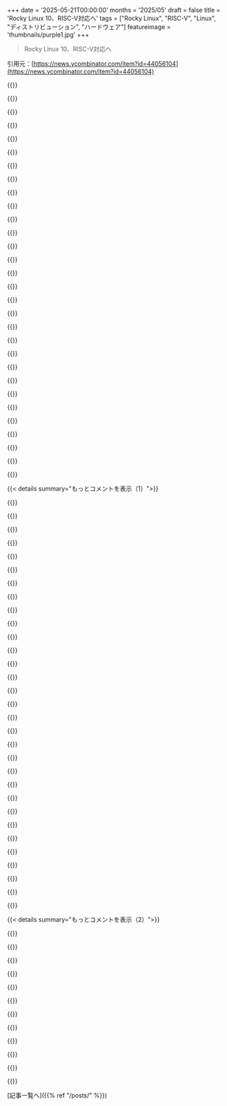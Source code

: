 +++
date = '2025-05-21T00:00:00'
months = '2025/05'
draft = false
title = 'Rocky Linux 10、RISC-V対応へ'
tags = ["Rocky Linux", "RISC-V", "Linux", "ディストリビューション", "ハードウェア"]
featureimage = 'thumbnails/purple1.jpg'
+++

> Rocky Linux 10、RISC-V対応へ

引用元：[https://news.ycombinator.com/item?id=44056104](https://news.ycombinator.com/item?id=44056104)




{{<matomeQuote body="Red Hatが昨日RHEL 10でRISC-Vを発表してたから、これはまあ予想通りだよね。参考になるリンクもあるよ：https：//www.redhat.com/en/blog/red-hat-partners-with-sifive-..." userName="audidude" createdAt="2025/05/21 22:08:35" color="#ff5c5c">}}




{{<matomeQuote body="Debian Trixieも今はハードフリーズ中で、RISC-V64を公式サポートしてるよ[１]ね。[１] Debian 13の新機能：https：//www.debian.org/releases/trixie/release-notes/whats-n..." userName="teleforce" createdAt="2025/05/23 11:46:55" color="">}}




{{<matomeQuote body="RHとかRockyとかOracleを使う理由（rpm wranglersとか）は分かるけど、俺には合わないな。最初のRed HatはIBM買収前で楽しかった頃。Mandrakeにも移った。Yggdrassilから始めたんだ。仕事でRH関連触るけど、古いのがマジで面倒。Tomcat？1863年の？セキュリティのバックポートはすごいけど、なんで歩行器使ってるカーネルから始めるわけ？失礼かもしれないけど、RHは（多分）すごく安定してるけど、ちょい古い。ディストロ自体じゃなくて、ユーザーもアップデートで困ってるみたい。[redacted]なのはRH系ショップが一番ひどい（超個人的意見）。" userName="gerdesj" createdAt="2025/05/21 23:38:36" color="#785bff">}}




{{<matomeQuote body="UbuntuよりRed Hatの方がいいな。この前業者カスタムのUbuntu 23.10のPC渡されたんだけど、OSからでっかいカスタム入り。Aptが死んでた。マジふざけんな。Red Hatは少なくともリポジトリ殺さないし。" userName="dgfitz" createdAt="2025/05/21 23:47:04" color="">}}




{{<matomeQuote body="Ubuntu 22.04ならLTSだからまだアップデートされるよ。Ubuntuのリリース方針はちゃんと公表されてるし、もちろん読んでるだろ。do-release-upgrade試してみなよ。<br>あと”業者カスタムのUbuntu 23.10でAptが死んでた”って言ってるけど、それUbuntuの問題なわけ？" userName="gerdesj" createdAt="2025/05/22 00:05:25" color="">}}




{{<matomeQuote body="＞Tomcat ... OK you can have one from 1863. There is a really good security back port effort but why on earth start off with a kernel that is using a walking stick.<br>古いソフトは実践で鍛えられてて信頼できるからだよ。それに、ソフトのアップグレードは常に面倒だから、やる回数を最小限にするのが一番。10年のサポートポリシーがあるRHEL（とその派生）に、安定性では勝てないね。" userName="bigstrat2003" createdAt="2025/05/22 00:58:38" color="#ff5733">}}




{{<matomeQuote body="契約でOSアップデートできないんだよ。<br>リポジトリを勝手に消すなんて、ユーザーより自分たちが賢いとUbuntuが決めつけてるから問題なんだろ。<br>そんなのクソくらえだね。" userName="dgfitz" createdAt="2025/05/22 02:48:42" color="">}}




{{<matomeQuote body="告白すると、ティーンエイジャーの頃のRedHatの最初の体験で、悪夢みたいなRPMの依存関係にうんざりしたんだ。Debianとその子孫に移ってからはもう戻らなかった。APTは魔法みたいに見えたよ。<br>今は依存関係をちゃんと解決するパッケージマネージャーがあるんだよね？それがRPM wrangler？" userName="copperx" createdAt="2025/05/22 00:55:41" color="">}}




{{<matomeQuote body="俺は年寄りだよ。最初の箱入りRed Hatディストロ使ったことある。当時はクールだった。もう30年近く前か。<br>彼らがLinuxに貢献してるのは知ってるし、エンタープライズがお金を払ってることには感謝してる。悪い会社じゃないと思う。ただ、優れた開発者でもプロジェクトカットされたらチームが拾わない限りクビになるって聞くのは変な話だけど。<br>LinusがLinux作ったのは金のためじゃなかったし、Red HatはMicrosoftが自社Linux持つ前のMicrosoftみたいに、俺には企業って感じなんだよ。俺のLinuxは放し飼いがいいんだ、囲われたくない。彼らは何も悪いことしてない。ただ、雰囲気が違う。金のためにやってる奴らは”分かってない”って俺には思える。" userName="rubitxxx10" createdAt="2025/05/22 01:34:00" color="">}}




{{<matomeQuote body="（カーネル開発に関わる立場から）RHELのカーネルは時間が経つにつれてかなり更新されてるんだ。パッケージ名とは違って、EoL時のコードは初期版より進化してる。客やパートナーからの機能リクエスト、CVE修正、バグ修正がほぼ毎日入ってる。バージョン文字列が実コードと違うのが「古いカーネル」に見える原因の一つ。<br>多くの会社が最新じゃなく「n-1」を使うのも問題。展開する頃にはn-1がメンテナンス期に入ってて修正が難しくなる。解決策があれば聞きたい。<br>新しいカーネルバージョンを継続的に出さない元の理由は、サードパーティベンダーが上に構築できる安定したkABIを提供すること。アップストリームや多くのOSベンダーはこれをサポートしてないけど、kabiを壊さない「約束」があれば、ドライバ更新なしでスムーズにアップデートできるはずなんだ。<br>kabiメンテナンスは裏で行われてて、CVE修正や新機能はライフサイクル中に提供されてるよ。<br>rhel10のカーネルバージョンは6.13に近いけど、初版でもゼロデイ修正とか新しいコードがバックポート、テストされてる。<br>セキュリティ情勢は変わってきてるから、Red Hatのビジネス部門もいつかローリングリリースでテスト済みのカーネル（内部にCKIプロジェクトがある）を出すかもしれない。でもこれだとサードパーティベンダーへのkABI安定保証がなくなるし、RHELの価値が分かりにくくなって、どのカーネルを使えばいいか混乱させるデメリットがある。<br>これが見たい（新機能欲しい）顧客と、嫌だ（リスクや問題が増える）顧客の2タイプがいると思う。全員を満足させるのは難しいし、多分不可能だね。" userName="worthless-trash" createdAt="2025/05/22 04:55:17" color="#785bff">}}




{{<matomeQuote body="やっほ！そんな経験させちゃってごめんね。これを完成させるために裏で動いてたRed Hattersのひとりなんだ。正直な気持ちを伝えてくれて、本当に感謝してるよ。バージョンとＡＢＩの保証はみんな向けじゃないんだ。同時に、僕が”古いカーネルを動かすことの擁護者じゃない”ってこと知ってる人もいると思うよ。これから出すＰ５５０イメージに入ってるものは全部新しいって保証するよ。ＧＣＣ １５、ＬＬＶＭ １９とかね。これはＲＩＳＣ－Ｖ向けにもっと多くのソフトウェアを完成させるための開発用なんだ。<br>利益相反の表明：俺はＲｅｄ Ｈａｔ（元ＣｏｒｅＯＳ）で働いてて、ＲＩＳＥ（ＲＩＳＣ－Ｖ Ｓｏｆｔｗａｒｅ Ｅｃｏｓｙｓｔｅｍ）の中のディストロ統合ワーキンググループのリーダーもやってるんだ。" userName="thebeardisred" createdAt="2025/05/22 03:34:57" color="#ff33a1">}}




{{<matomeQuote body="彼らが古くてＬＴＳじゃないディストロのサポートを維持しないのは周知の事実だよ。文字通り約束したことを実行しただけ。ＬＴＳディストロを使っていれば避けられたのにね。Ｆｅｄｏｒａも同じことしてるよ。企業ベンダーで６ヶ月サイクルのディストロを１年以上サポートするところなんてないよ。ＲＨＥＬのリリースはものすごくゆっくりなんだ、例えばね。" userName="dismalaf" createdAt="2025/05/22 02:56:04" color="">}}




{{<matomeQuote body="＞ バージョンとＡＢＩの保証は皆のためじゃない。<br>ついでに言うと、そのｋＡＢＩ保証だってそんなもんだよ。俺はＨＰＣ／ＡＩで働いてるんだけど、俺たちが使うＭＯＦＥＤやＬｕｓｔｒｅドライバーみたいなアウト・オブ・ツリーのドライバーは、ＲＨＥＬのマイナーアップデート（ＲＨＥＬ Ｘ．Ｙ → Ｘ．（Ｙ＋１）みたいなの）があるたびに必ず壊れたんだ。ここでは過去形を使ってるのは、過去５年くらいこの目的でＲＨＥＬを使ってないからなんだけど、それから変わったかもしれないけど、そうは思わないな。" userName="jabl" createdAt="2025/05/22 05:13:00" color="#38d3d3">}}




{{<matomeQuote body="ＯＳの選択について俺には発言権がなかったんだ、Ｕｂｕｎｔｕの立場がどれだけ広まってても関係ない、それは間違いだ。ＬＴＳじゃなくてもいいから、糞みたいにｒｅｐｏｓを開けっ放しにして、安全じゃないＯＳ使ってるって宣伝しろよ。その選択を俺、ユーザーにさせろ。俺が馬鹿で、何か慈悲深い独裁者に選択をしてもらう必要があるとか、彼らが俺より賢いからって俺をハンディキャップつけるとか、そういうフリすんな。彼らは賢くない。" userName="dgfitz" createdAt="2025/05/22 03:23:10" color="">}}




{{<matomeQuote body="Ｕｂｕｎｔｕって基本的にａｐｔを殺そうとしてない？俺のＵｂｕｎｔｕはＦｉｒｅｆｏｘのｓｎａｐバージョンをインストールしようとし続けて、いろんなワークフローをぶち壊して使い物にならなくなったんだ。ＲＨ系のＯＳ（たぶんＦｅｄｏｒａ）を試してみたいとは思ってるんだ、そうすれば色々変えられ続けずに済むからね、でも今の俺の人生の状況だと、そんな時間もエネルギーもないから、今はＭａｃに頼ってるよ。数ヶ月後には新しいＬｉｎｕｘディストロを試せるようになるといいな、まだよく分からないんだけど、ｍａｃＯＳの何か、仕事を終わらせるって観点からだとどうにも合わないんだ。" userName="hshdhdhj4444" createdAt="2025/05/22 01:34:46" color="">}}




{{<matomeQuote body="”ｒｅｐｏｓを開けっ放しにする”のは彼らの側にコストがかかるんだよ。サーバーはタダじゃない。自分が賢いと思うなら、自分のｒｅｐｏｓをミラーリングすればいい。" userName="dismalaf" createdAt="2025/05/22 03:59:30" color="">}}




{{<matomeQuote body="Ｐｏｐ ＯＳについて良い話をたくさん聞いたよ。Ｕｂｕｎｔｕをうまくやったみたいで、Ｆｉｒｅｆｏｘ用のａｐｔパッケージもある。（俺は自分でＶｏｉｄを動かしてて、こういうややこしいのからは楽しく離れてるけどね。）" userName="nine_k" createdAt="2025/05/22 01:46:23" color="">}}




{{<matomeQuote body="マジで？彼らのＬＴＳと非ＬＴＳのｒｅｐｏｓを同時に開けっ放しにするのに、あとどれだけコストがかかるんだ？頼むよ、それすごく弱い論点だって、君も分かってると思うんだけど。" userName="dgfitz" createdAt="2025/05/22 04:15:27" color="">}}




{{<matomeQuote body="ＵＮＩＸにお金を払いたくなかった人たちや、自社のＵＮＩＸクローンの研究開発コストを削減したいＵＮＩＸベンダー、それからＡＴ＆Ｔの訴訟が続いててＢＳＤを使うのがまだ安全か分からなかった人たちのおかげでＬｉｎｕｘが離陸したっていうのを除けばね。" userName="pjmlp" createdAt="2025/05/22 09:29:25" color="">}}




{{<matomeQuote body="時間とか労力、設備のコストがかからないなら、自分でミラーリングすればいいじゃん。簡単だろ？<br>それか、Ubuntuにビジネスを依存してる文字通り他の全組織みたいにLTSディストロ使えばいいだけじゃん。SMH<br>なんていうか、考えることすらアホらしいわ…" userName="dismalaf" createdAt="2025/05/22 04:39:47" color="">}}




{{<matomeQuote body="ユーザーとしてああいうマシンをよく使わされたけど、マジで最悪なんだよね。<br>なぜか、こういうエンタープライズLinuxは科学計算とか機械学習クラスターでめっちゃ使われてる。<br>他のディストロじゃとっくに解決済みの古いバグと戦わなきゃいけないし、モダンソフト動かすために回り道ばっかり。<br>いつもシスト管理者がユーザーに負担押し付けてるみたいに感じてたな。<br>エンタープライズLinuxは嫌いだけど、Red Hatは技術スタック全体ですごい仕事してるよ。<br>個人的にはFedoraとimmutable distrosが一番の成果だと思うね。" userName="danieldk" createdAt="2025/05/22 06:50:38" color="#ff33a1">}}




{{<matomeQuote body="それはマジで古い見方だよ。<br>dnfはaptを圧倒してる。<br>試してみるか、せめてネットでmanページでも見て何ができるか知っとけよ。<br>俺が一番好きなのは、パッケージ操作のトランザクションインストールとかで、ちゃんと履歴が残ってて、一つのコマンドで元に戻せる機能だね。" userName="homebrewer" createdAt="2025/05/22 06:54:36" color="#45d325">}}




{{<matomeQuote body="第一印象ってマジ大事。俺がDebianに行ったのもそれが理由。<br>これ言っただけで低評価されるべきじゃないよ。<br>昔は28.8kモデムで、検索も全然ダメ、rpmの依存関係の手動解決も大変だった。<br>カーネルコンパイルなんて一晩仕事。<br>CDかDVDで起動してた時代、Debianのapt-getやSuseのyastは全部自動で楽だったんだ。<br>DebianとSuseは楽しかったけど、RedHatは企業向けって感じだったね。<br>SystemDもRedHatが推したんだ。" userName="speakspokespok" createdAt="2025/05/22 04:39:04" color="">}}




{{<matomeQuote body="以前のコメントで言ったkABI保証の話だけどさ。<br>HPC/AIで使ってたMOFEDとかLustreドライバーは、RHELのマイナーアップデートごとに毎回壊れたんだ。<br>これ過去5年使ってないけど、変わったとは思えないな。<br>kABI保証ってそもそも価値ないのか、それともこれらのドライバが特別な機能使うから保証外なのかな？ よく分かんないや。" userName="jabl" createdAt="2025/05/22 05:18:49" color="#38d3d3">}}




{{<matomeQuote body="最後の部分について：USL vs BSDiの訴訟は1992年に始まって1994年に和解したんだ。<br>Linuxが注目されるよりずっと前だよ。<br>（Linuxカーネル1.0が出たのは訴訟和解とほぼ同時期。）<br>だから、その話は論拠として使うべきじゃないね。" userName="inejge" createdAt="2025/05/22 11:42:56" color="">}}




{{<matomeQuote body="コンテナの中で好きなもの動かせるんだよ。<br>root権限すら要らない。<br>Red Hatのpodmanならrootなしでコンテナ起動できるぞ。<br>＞エンタープライズLinuxは嫌いだけど、Red Hatは技術スタック全体ですごい仕事してるよ。<br>＞個人的にはFedoraとimmutable distrosが一番の成果だと思うね。<br>今日のFedoraは明日のRHELだよ。<br>FedoraのリリースをRHELの次のベースにしてるんだ。<br>Fedora好きなら、将来のFedora（＝将来のRHELのベース）も好きになるだろうね。" userName="znpy" createdAt="2025/05/22 06:59:48" color="#38d3d3">}}




{{<matomeQuote body="ローリングカーネルじゃなくって、2年ごととか、大きなリリースの途中で新しいカーネルになるのはどうかな？あるいは予想されてるメジャーリリースの寿命の真ん中くらいで？<br>ちょっと考えただけだけど、カーネルのバージョンを維持するのは大変な作業だ（たぶんエンジニアリングにすごく時間がかかる）ってことは分かってるよ。" userName="znpy" createdAt="2025/05/22 07:22:24" color="">}}




{{<matomeQuote body="そうそう、その通り。<br>MOFEDのカーネル部分は、顧客が実際に使ってるいろんなディストロのカーネルに、最新のすごいアップストリームカーネルドライバーをバックポートしたものなんだ。（MOFEDのカーネル以外の部分はほとんどオープンソースだけど、上にいくつかのプロプライエタリな特別なソースも含まれてる、例えばIIRC SHARPサポートはFOSSでは利用できない）。HPCコミュニティは、スケール時のパフォーマンスに不可欠だから、最新のRDMAドライバーを使いたがる傾向があるね。<br>Lustreについては、クライアントドライバーはstagingに取り込まれたんだけど、AFAIUでは数年間ほとんど使われずに放置されて、また削除されちゃった。問題はLustre開発者たちがアップストリームファーストの開発アプローチを採用しなかったことで、カーネル内のドライバーは基本的に誰も気にしないような、投げっぱなしのフォークだったんだ。今、もう一度試して、アップストリームファーストのアプローチを採用しようという努力があると思うけど、うまくいくかどうかは見守る必要があるね。" userName="jabl" createdAt="2025/05/22 09:01:01" color="#ff33a1">}}




{{<matomeQuote body="新しいカーネルのコンパイルは一晩、いや週末の作業だったな。<br>友達と僕で、それぞれのハードウェアで動作する最小カーネル構成の競争をしたこともある。たしか10分くらいでビルドできた時もあったっけ。これは90年代のどこかで、彼のDX2-50がうらやましかったな。<br>当時のDebianのapt-getとかSuseのyast/yast2と比べてみてよ、どっちも全部やってくれたんだから。<br>90年代のヨーロッパにおけるS.u.S.E.の本当に大きなメリットの一つは、ほぼ全ての書店で買えたこと、そしてインストール/管理の本と、ほぼ全てのパッケージが入った複数のCD-ROMが付属してたことだよ。多くの人がインターネットを全く使ってなかったか、せいぜいダイヤルアップだったから、完全なシステムを持つための全てを提供してくれたんだ。" userName="danieldk" createdAt="2025/05/22 06:56:50" color="">}}




{{<matomeQuote body="多分バカな質問なんだけど、x86以外のボードってどうやって普通にLinuxイメージを起動するの？組み込みやってた時は、うちのボードは全部すごく特定のDevice Tree blobsに頼ってたんだ。これらのボードも同じ戦略？それともACPIか何かを使うの？" userName="publicmail" createdAt="2025/05/22 02:11:25" color="#45d325">}}




{{< details summary="もっとコメントを表示（1）">}}

{{<matomeQuote body="Linuxを動かしてるRISC-Vコンシューマーボードは全部DTも使うよ。RISC-VはACPIも使えるように進めてるけど、主にサーバーのため、ちょうどARMでACPIが主にサーバーで使われるのと同じように（ARM SBBR / ServerReady）。<br>ARMのWindowsノートPCはACPIだけ使うけど、それはWindowsがDTに関心ないからで、LinuxではこれらのデバイスはまだDTを使って起動されるよ。確かじゃないけど、いつもの理由は、これらのACPI実装がメーカーによってWindowsで動くようにハックされてて、LinuxでサポートするのがDTを書くより大変だからじゃないかな。" userName="Arnavion" createdAt="2025/05/22 03:42:40" color="#ff5c5c">}}




{{<matomeQuote body="ユニークなボードごとにイメージ作るより大変なの？" userName="ChocolateGod" createdAt="2025/05/22 05:16:13" color="">}}




{{<matomeQuote body="うん、見てみて。<br>https://github.com/aarch64-laptops/edk2/tree/dtbloader-app?t..." userName="Arnavion" createdAt="2025/05/22 06:48:09" color="#ff33a1">}}




{{<matomeQuote body="DTアプローチが、メーカーがアップデートを提供しなくなったらボードがゴミになるのを助長するのは残念だよね。" userName="ChocolateGod" createdAt="2025/05/22 07:23:59" color="">}}




{{<matomeQuote body="必ずしもそうじゃないよ。DTはu-boot tree / kernel tree / dtoverlay fileから別にロードできるからね。" userName="Arnavion" createdAt="2025/05/22 17:39:10" color="#ff5733">}}




{{<matomeQuote body="DTはACPIがx86のファームウェア（bios/efi）にあるみたいに、ファームウェア（例えばu-boot）に入れるべきなんだよ。<br>そしたらユニークなカーネル/OSイメージがいらなくなるでしょ。u-bootがROMにあるデバイスは、大体そこにDT（fdt）としてあるよ。" userName="mappu" createdAt="2025/05/22 08:37:25" color="#ff33a1">}}




{{<matomeQuote body="RISC-V Server TGが標準化しようとしてることだよ。<br>https://lists.riscv.org/g/tech-server-platform<br>https://lists.riscv.org/g/tech-announce/topic/public_review_..." userName="rwmj" createdAt="2025/05/22 07:33:01" color="#ff33a1">}}




{{<matomeQuote body="x86プラットフォームはUEFIやACPI、PCIとかISAプラグ＆プレイ（昔ね）、APICとか、いろんな名前でたくさんのプラットフォームサービスを使ってるんだ。これのおかげでジェネリックカーネルが起動時に何が使えるか見つけて、正しいドライバーを読み込めるわけ。ARMサーバーもSBSA（UEFIとかACPIとかを必須にする仕様だよ）とかで同じことしてるよ。RISC-Vの世界でも、UEFIとACPIを使って同じようなことしようとしてる努力があると思うな。" userName="jabl" createdAt="2025/05/22 05:05:12" color="#785bff">}}




{{<matomeQuote body="間違ってるかもだけど、それってSBI［0］のためのものじゃないの？［0］ Supervisor Binary Interface" userName="skywal_l" createdAt="2025/05/22 06:07:25" color="">}}




{{<matomeQuote body="今のところ基本的にはそうじゃないんだ。RISC-VはACPIと”universal discovery”っていう解決策に取り組んでるけど、まだ存在しないんだよね。" userName="IshKebab" createdAt="2025/05/22 10:55:42" color="#ff5733">}}




{{<matomeQuote body="windows ARMのノートPCってUEFI使ってるんだっけ？" userName="beeflet" createdAt="2025/05/22 03:02:37" color="">}}




{{<matomeQuote body="publicmailさんが聞いてたのはACPIとDTのどっちかって話で、UEFIじゃなかったよ。UEFIを使うのとACPI/DTを使うのは直交してる関係。DTを使ってるデバイスも、ファームウェアが対応してたらUEFIから起動できるんだ。<br>例えばこのリンクを見て。<br>https://github.com/TravMurav/dtbloader" userName="Arnavion" createdAt="2025/05/22 06:45:29" color="#45d325">}}




{{<matomeQuote body="これがまさにRHELでP550を使ってやってることだよ。u-bootとそのEFI機能を使ってgrubを初期化してるんだ（別のu-bootインスタンスじゃなくてね）。" userName="thebeardisred" createdAt="2025/05/22 07:43:30" color="#38d3d3">}}




{{<matomeQuote body="systemd-bootを使わないのはなんで？" userName="ChocolateGod" createdAt="2025/05/22 07:52:11" color="">}}




{{<matomeQuote body="使ってるよ。Windows Phoneでさえ昔はUEFIを使ってたんだ（完全に準拠してたかは知らないけどね）。" userName="ChocolateGod" createdAt="2025/05/22 05:15:46" color="">}}




{{<matomeQuote body="Linuxを起動するには、まだカスタムのdevice treeが必要みたいだね。" userName="pantalaimon" createdAt="2025/05/22 12:00:10" color="#38d3d3">}}




{{<matomeQuote body="Debianもだってさ：https://news.ycombinator.com/item?id=44034528" userName="pabs3" createdAt="2025/05/22 05:47:54" color="">}}




{{<matomeQuote body="俺も！普段使いできるハードウェアはまだ見つかってないけど、ずっと探してるんだ。例えばこれ→ https://store.deepcomputing.io/products/dc-roma-ai-pc-risc-v... 特に、マザーボード交換できるframework版ってのが良いね。ただ、開発者向けでまだ製品版じゃないって書いてあるし、USからの関税も気になるな。" userName="agarren" createdAt="2025/05/21 23:57:03" color="#38d3d3">}}




{{<matomeQuote body="RISC-Vのソフト環境はかなり整ってるよ。みんな高性能CPUコア待ちって感じだね。シリコン開発は時間かかるもんね…。今はSBC（シングルボードコンピューター）買うのが賢明だよ（OrangePi RV2、めちゃ良い！）デスクトップ・ノートPC級が出るまで待つのが吉：）" userName="0x000xca0xfe" createdAt="2025/05/22 02:19:46" color="#ff5c5c">}}




{{<matomeQuote body="または、https://www.crowdsupply.com/sutajio-kosagi/precursorみたいなFPGAベースのプラットフォームを買うのが良いかも。プログラマブルロジック機能はいつ必要になるかわからないし、もし必要になった時にそれがあると分かってるだけで助かるよ。" userName="tucnak" createdAt="2025/05/22 08:16:49" color="#ff5c5c">}}




{{<matomeQuote body="FPGA良いよね、でもRISC-VでしっかりしたLinux動かすなら実用的じゃないかな。一般的に手頃なFPGAだと100 MHz止まりだし、RAM少ないとか他にも問題あるんだ。" userName="rwmj" createdAt="2025/05/22 12:34:32" color="#785bff">}}




{{<matomeQuote body="PrecursorはXilinx Spartan 7クラスで100 MHz VexRISC-V（RV32IMAC+MMU, 4k L1 I/D cache）だけど、最近は1M+ LUT、10万DSPスライスのVersalが1000ドル以下で買える。でも統合が大変。FPGA自体はLinuxアプリに十分でも、オープンハードウェアの—ゲートウェア—がまだ追いついてないんだ。これはハードのせいじゃなく、ゲートウェアの制限だよ。" userName="tucnak" createdAt="2025/05/23 07:46:31" color="#38d3d3">}}




{{<matomeQuote body="最新プロセスで作られる超高性能なrv64マイクロアーキテクチャが待ちきれないな。有毒なPI lockが減るし、アセンブリもだいぶスッキリするだろうから。" userName="sylware" createdAt="2025/05/22 09:36:09" color="#45d325">}}




{{<matomeQuote body="ソースコードにはどうやってアクセスするんだろう？RHがソースコードの提供方法を変えて、今じゃ（ほとんど）手に入らないって前に読んだんだけど？" userName="kwanbix" createdAt="2025/05/22 11:24:58" color="">}}




{{<matomeQuote body="どこで聞いたの？  Red HatのRISC-V開発者プレビューのソースコードは、バイナリと一緒に6月1日にリリースされるよ。  でもほとんどはもうCentOS Stream 10に入ってて、ここで見れるよ： https://gitlab.com/redhat/centos-stream<br>ちょっとパッチ当てたパッケージ（とかなり大きいカーネルパッチ）があって、それは開発者プレビューが実際にリリースされるときに別のgit repoで出す予定だよ。" userName="rwmj" createdAt="2025/05/22 12:31:36" color="#ff5733">}}




{{<matomeQuote body="一般的に言えばね、例えばここで読めるよ：https://www.theregister.com/2023/07/10/oracle_ibm_rhel_code/…" userName="kwanbix" createdAt="2025/05/22 13:07:55" color="">}}




{{<matomeQuote body="うん、Oracleが言うことは信じない方がいいよ。彼らは全然公平な立場じゃないしね。<br>上のリンクからCS10のソースを引っ張ってこればいいじゃん、それはRHEL 10とほぼ同じなんだから。<br>それにRHEL 10のソースは顧客にも配布されてるよ。" userName="rwmj" createdAt="2025/05/22 15:04:53" color="#ff33a1">}}




{{<matomeQuote body="僕たちは2024年の初めから、コアOperating Systemと同じくFedoraとCentOS Streamのソースを組み合わせてRISC-Vポートを構築してるんだ。<br>RISC-Vのサポートの多くはもうF40（EL10の元になってるやつ）に入ってたから、残りは主にRHELへのバックポートと統合だったんだ。それもCentOS Stream 10が去年Fedoraから分岐して以来、追跡してたんだよ。" userName="nhanlon" createdAt="2025/05/22 14:35:44" color="#ff5c5c">}}




{{<matomeQuote body="もっと良いタイトル：Rocky Linux 10 Will Support Two RISC-V Boards" userName="mrbluecoat" createdAt="2025/05/21 22:38:35" color="">}}




{{<matomeQuote body="ディストロにとって、特定のアーキテクチャ向けにパッケージをビルドするだけでも、サポートという点では注目に値するんだ。<br>カスタムファームウェアやカーネルを持ってる人は、それらをRocky 10のuserspaceと組み合わせることができるよ。" userName="NewJazz" createdAt="2025/05/21 23:25:26" color="#ff33a1">}}

{{</details>}}




{{< details summary="もっとコメントを表示（2）">}}

{{<matomeQuote body="その通り！ AltArch SIGこそ、communityのサポートによってそういうカスタマイズが生まれる場所なんだ。" userName="nhanlon" createdAt="2025/05/22 14:32:22" color="">}}




{{<matomeQuote body="だって彼らのmodelが、あり得ないくらい一番laziest possible oneなんだもん。" userName="dismalaf" createdAt="2025/05/22 02:58:13" color="">}}




{{<matomeQuote body="うん、だってさ、他の人の成果をちゃっかり自分のものにするなんて、せいぜい不誠実で怠慢な考え方だよ。" userName="rob_c" createdAt="2025/05/22 16:21:41" color="">}}




{{<matomeQuote body="実はね、1年以上前からFedoraとRHとRISC-Vで一緒にやってるんだよ :）" userName="nhanlon" createdAt="2025/05/22 14:30:51" color="#ff5c5c">}}




{{<matomeQuote body="じゃあさ、なんでこの記事、Fedoraには”特別感謝”してるのにRed Hatにはしてないの？<br>あとさ、FedoraのRISC-V移植作業のほとんどがRed Hatの社員によってやられてるって事実を指摘しないのはなんで？" userName="carlwgeorge" createdAt="2025/05/25 20:04:29" color="#45d325">}}




{{<matomeQuote body="それでもさ、過去の失敗とかいろいろあるし。<br>それにトップからのやり方とか指示もね。<br>貢献自体はいつもすごいと思うし応援したいよ。でもさ、プロジェクトのかなり上の立場の人たちがやらかした損害を見て、そういう人たちからは距離を置いてほしいんだ。" userName="rob_c" createdAt="2025/05/22 16:21:13" color="">}}




{{<matomeQuote body="他人に向けたその大きな物差しで、まず自分自身を測ってみたらどうかな。<br>プロジェクトの創設者の一人として、自分自身から距離を置くなんてことはないと思うよ。" userName="nhanlon" createdAt="2025/05/23 13:37:23" color="#785bff">}}




{{<matomeQuote body="Pine64 Star64ボードも簡単にサポートできるはずだよ、だってVisionFive2向けのu-bootビルドはStar64でも動くんだから。" userName="rjsw" createdAt="2025/05/21 23:23:25" color="#ff33a1">}}




{{<matomeQuote body="うん、きっとうまくいくはずだよ、ただ今はアップストリーム（Fedora）のサポートを追い越さないようにしてるだけなんだ。" userName="nhanlon" createdAt="2025/05/22 14:31:27" color="#ff5c5c">}}




{{<matomeQuote body="たとえボードが一つだけでも、RISC-V全体のビルドとかテストの仕組みが必要になるはずだよね。<br>いったんそれがあれば、他のボードを追加するのはきっと楽になるし、アーキテクチャ固有の問題も見つけやすくなって、すぐ直せるようになるだろうね。" userName="nine_k" createdAt="2025/05/21 22:42:24" color="#45d325">}}




{{<matomeQuote body="うん、RISC-Vのビルド環境は確かに必要だったんだ。最初はVisionFive 2 5台で始めたけど、GCCビルドに7日とかかかってマジ大変だったよ。SiFive P550加えたらビルド問題見つけて直すのが速くなった。<br>VF2は”小さい”ビルドにまだ使ってる。<br>2024年末からビルドルートが使えて、AltArchグループがARMみたいに他のボードのカーネルビルドできるようになったんだ。<br>VF2とQEMUはそのままサポートするけど、AltArchが追加ハード担当ね。<br>AltArchがどんなボードサポートするのか楽しみ！" userName="nazunalika" createdAt="2025/05/22 15:47:19" color="#ff33a1">}}

{{</details>}}



[記事一覧へ]({{% ref "/posts/" %}})
